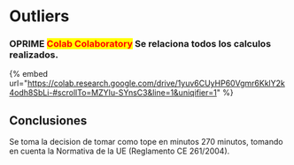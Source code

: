 # Outliers

### OPRIME <mark style="color:red;">**Colab Colaboratory**</mark> Se relaciona todos los calculos realizados.

{% embed url="https://colab.research.google.com/drive/1yuv6CUyHP60Vgmr6KklY2k4odh8SbLi-#scrollTo=MZYIu-SYnsC3&line=1&uniqifier=1" %}

## Conclusiones

Se toma la decision de tomar como tope en minutos 270 minutos, tomando en cuenta la Normativa de la UE (Reglamento CE 261/2004).&#x20;

